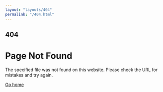 ```yaml
---
layout: "layouts/404"
permalink: "/404.html"
---
```


## 404

# Page Not Found

The specified file was not found on this website. Please check the URL for mistakes and try again.

[Go home](/)
